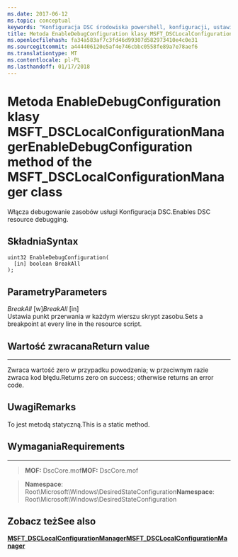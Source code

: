 ```yaml
---
ms.date: 2017-06-12
ms.topic: conceptual
keywords: "Konfiguracja DSC środowiska powershell, konfiguracji, ustawienia"
title: Metoda EnableDebugConfiguration klasy MSFT_DSCLocalConfigurationManager
ms.openlocfilehash: fa34a583af7c3fd46d99307d582973410e4c0e31
ms.sourcegitcommit: a444406120e5af4e746cbbc0558fe89a7e78aef6
ms.translationtype: MT
ms.contentlocale: pl-PL
ms.lasthandoff: 01/17/2018
---
```

# <a name="enabledebugconfiguration-method-of-the-msftdsclocalconfigurationmanager-class"></a><span data-ttu-id="b965a-103">Metoda EnableDebugConfiguration klasy MSFT_DSCLocalConfigurationManager</span><span class="sxs-lookup"><span data-stu-id="b965a-103">EnableDebugConfiguration method of the MSFT_DSCLocalConfigurationManager class</span></span>

<span data-ttu-id="b965a-104">Włącza debugowanie zasobów usługi Konfiguracja DSC.</span><span class="sxs-lookup"><span data-stu-id="b965a-104">Enables DSC resource debugging.</span></span>

<a name="syntax"></a><span data-ttu-id="b965a-105">Składnia</span><span class="sxs-lookup"><span data-stu-id="b965a-105">Syntax</span></span>
------

```mof
uint32 EnableDebugConfiguration(
  [in] boolean BreakAll
);
```

<a name="parameters"></a><span data-ttu-id="b965a-106">Parametry</span><span class="sxs-lookup"><span data-stu-id="b965a-106">Parameters</span></span>
----------

<span data-ttu-id="b965a-107">*BreakAll* \[w\]</span><span class="sxs-lookup"><span data-stu-id="b965a-107">*BreakAll* \[in\]</span></span>  
<span data-ttu-id="b965a-108">Ustawia punkt przerwania w każdym wierszu skrypt zasobu.</span><span class="sxs-lookup"><span data-stu-id="b965a-108">Sets a breakpoint at every line in the resource script.</span></span>

## <a name="return-value"></a><span data-ttu-id="b965a-109">Wartość zwracana</span><span class="sxs-lookup"><span data-stu-id="b965a-109">Return value</span></span>
------------

<span data-ttu-id="b965a-110">Zwraca wartość zero w przypadku powodzenia; w przeciwnym razie zwraca kod błędu.</span><span class="sxs-lookup"><span data-stu-id="b965a-110">Returns zero on success; otherwise returns an error code.</span></span>

## <a name="remarks"></a><span data-ttu-id="b965a-111">Uwagi</span><span class="sxs-lookup"><span data-stu-id="b965a-111">Remarks</span></span>

<span data-ttu-id="b965a-112">To jest metodą statyczną.</span><span class="sxs-lookup"><span data-stu-id="b965a-112">This is a static method.</span></span>

## <a name="requirements"></a><span data-ttu-id="b965a-113">Wymagania</span><span class="sxs-lookup"><span data-stu-id="b965a-113">Requirements</span></span>
------------
><span data-ttu-id="b965a-114">**MOF:** DscCore.mof</span><span class="sxs-lookup"><span data-stu-id="b965a-114">**MOF:** DscCore.mof</span></span>

><span data-ttu-id="b965a-115">**Namespace**: Root\Microsoft\Windows\DesiredStateConfiguration</span><span class="sxs-lookup"><span data-stu-id="b965a-115">**Namespace**: Root\Microsoft\Windows\DesiredStateConfiguration</span></span>


## <a name="see-also"></a><span data-ttu-id="b965a-116">Zobacz też</span><span class="sxs-lookup"><span data-stu-id="b965a-116">See also</span></span>


[<span data-ttu-id="b965a-117">**MSFT_DSCLocalConfigurationManager**</span><span class="sxs-lookup"><span data-stu-id="b965a-117">**MSFT_DSCLocalConfigurationManager**</span></span>](msft-dsclocalconfigurationmanager.md)
 

 



